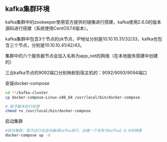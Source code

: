 ## kafka集群环境

kafka集群中的zookeeper使用官方提供的镜像进行搭建，kafka使用2.6.0的版本源码进行搭建（系统使用CentOS7.6版本）。

kafka集群中包含3个节点的zk节点，IP地址分别是10.10.10.31/32/33，kafka也包含三个节点，分别是10.10.10.41/42/43。

集群中的六个服务器节点会加入名称为app_net的网络（在本地服务搭建中创建的）

三台kafka节点的9092端口分别映射到宿主机的：9092/9093/9094端口



安装docker-compose

```bash
cd **/kafka-cluster
cp docker-compose-Linux-x86_64 /usr/local/bin/docker-compose

# 赋予脚本执行权限
chmod +x /usr/local/bin/docker-compose
```

启动集群

```bash
#启动集群，首次运行会自动编译kafka进行，创建一个名称为kafka2.6.0的镜像
docker-compose up -d
```

